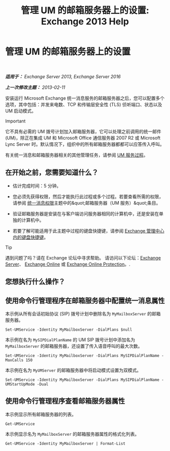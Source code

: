 ﻿---
title: '管理 UM 的邮箱服务器上的设置: Exchange 2013 Help'
TOCTitle: 管理 UM 的邮箱服务器上的设置
ms:assetid: 6df4853d-21d2-473f-b0ca-ebc996d8794a
ms:mtpsurl: https://technet.microsoft.com/zh-cn/library/Aa998815(v=EXCHG.150)
ms:contentKeyID: 50556595
ms.date: 05/21/2018
mtps_version: v=EXCHG.150
f1_keywords:
- Microsoft.Exchange.Management.SnapIn.Esm.Servers.UnifiedMessaging.UMServerPropertiesPropertyPage
ms.translationtype: MT
---

# 管理 UM 的邮箱服务器上的设置

 

_**适用于：** Exchange Server 2013, Exchange Server 2016_

_**上一次修改主题：** 2013-02-11_

安装运行 Microsoft Exchange 统一消息服务的邮箱服务器之后，您可以配置多个选项，其中包括：并发来电数、TCP 和传输层安全性 (TLS) 侦听端口、状态以及 UM 启动模式。

> [!IMPORTANT]  
> 它不具有必需的 UM 拨号计划加入邮箱服务器，它可以处理之前调用的统一邮件 (UM)，除正在集成 UM 和 Microsoft Office 通信服务器 2007 R2 或 Microsoft Lync Server 时。默认情况下，组织中的所有邮箱服务器都都可以应答传入呼叫。


有关统一消息和邮箱服务器相关的其他管理任务，请参阅 [UM 服务过程](um-services-procedures-exchange-2013-help.md)。

## 在开始之前，您需要知道什么？

  - 估计完成时间：5 分钟。

  - 您必须先获得权限，然后才能执行此过程或多个过程。若要查看所需的权限，请参阅 [统一消息权限](unified-messaging-permissions-exchange-2013-help.md)主题中的\&quot;邮箱服务器（UM 服务）\&quot;条目。

  - 验证邮箱服务器是安装在与客户端访问服务器相同的计算机中，还是安装在单独的计算机中。

  - 若要了解可能适用于此主题中过程的键盘快捷键，请参阅 [Exchange 管理中心内的键盘快捷键](keyboard-shortcuts-in-the-exchange-admin-center-exchange-online-protection-help.md)。

> [!TIP]  
> 遇到问题了吗？请在 Exchange 论坛中寻求帮助。 请访问以下论坛：<a href="https://go.microsoft.com/fwlink/p/?linkid=60612">Exchange Server</a>、 <a href="https://go.microsoft.com/fwlink/p/?linkid=267542">Exchange Online</a> 或 <a href="https://go.microsoft.com/fwlink/p/?linkid=285351">Exchange Online Protection</a>。.


## 您想执行什么操作？

## 使用命令行管理程序在邮箱服务器中配置统一消息属性

本示例从所有会话初始协议 (SIP) 拨号计划中删除名为 `MyMailboxServer` 的邮箱服务器。

    Set-UMService -Identity MyMailboxServer -DialPlans $null

本示例在名为 `MySIPDialPlanName` 的 UM SIP 拨号计划中添加名为 `MyMailboxServer` 的邮箱服务器，还设置了传入语音呼叫的最大次数。

    Set-UMService -Identity MyMailboxServer -DialPlans MySIPDialPlanName -MaxCalls 150 

本示例在名为 `MyUMServer` 的邮箱服务器中将启动模式设置为双模式。

    Set-UMService -Identity MyMailboxServer -DialPlans MySIPDialPlanName -UMStartUpMode -Dual 

## 使用命令行管理程序查看邮箱服务器属性

本示例显示所有邮箱服务器的列表。

    Get-UMService

本示例显示名为 `MyMailboxServer` 的邮箱服务器属性的格式化列表。

    Get-UMService -Identity MyMailboxServer | Format-List

